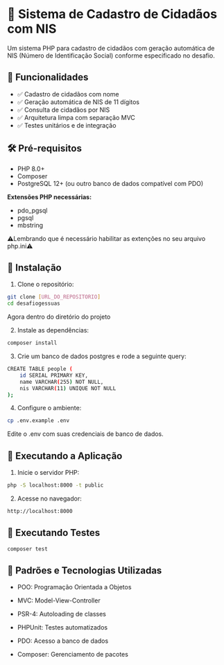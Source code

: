 # 📝 Sistema de Cadastro de Cidadãos com NIS

Um sistema PHP para cadastro de cidadãos com geração automática de NIS (Número de Identificação Social) conforme especificado no desafio.

## 🚀 Funcionalidades

- ✅ Cadastro de cidadãos com nome
- ✅ Geração automática de NIS de 11 dígitos
- ✅ Consulta de cidadãos por NIS
- ✅ Arquitetura limpa com separação MVC
- ✅ Testes unitários e de integração

## 🛠️ Pré-requisitos

- PHP 8.0+
- Composer
- PostgreSQL 12+ (ou outro banco de dados compatível com PDO)
  
**Extensões PHP necessárias:**
- pdo_pgsql
- pgsql 
- mbstring

⚠️Lembrando que é necessário habilitar as extenções no seu arquivo php.ini⚠️

## 🔧 Instalação

1. Clone o repositório:
```bash
git clone [URL_DO_REPOSITORIO]
cd desafiogessuas
```
Agora dentro do diretório do projeto

2. Instale as dependências:
```bash
composer install
```
3. Crie um banco de dados postgres e rode a seguinte query:

```bash
CREATE TABLE people (
    id SERIAL PRIMARY KEY,
    name VARCHAR(255) NOT NULL,
    nis VARCHAR(11) UNIQUE NOT NULL
);
```

4. Configure o ambiente:
```bash
cp .env.example .env
```
Edite o .env com suas credenciais de banco de dados.

## 🏃 Executando a Aplicação
1. Inicie o servidor PHP:

```bash
php -S localhost:8000 -t public
```
2. Acesse no navegador:

```bash
http://localhost:8000
```
## 🧪 Executando Testes

```bash
composer test
```
## 🧠 Padrões e Tecnologias Utilizadas
- POO: Programação Orientada a Objetos

- MVC: Model-View-Controller

- PSR-4: Autoloading de classes

- PHPUnit: Testes automatizados

- PDO: Acesso a banco de dados

- Composer: Gerenciamento de pacotes
